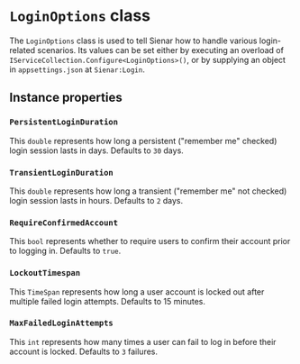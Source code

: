 ﻿---
pageTitle: LoginOptions
blurb: "Documentation for the LoginOptions class"
tags:
  - api
---

# `LoginOptions` class

The `LoginOptions` class is used to tell Sienar how to handle various login-related scenarios. Its values can be set either by executing an overload of `IServiceCollection.Configure<LoginOptions>()`, or by supplying an object in `appsettings.json` at `Sienar:Login`.

## Instance properties

### `PersistentLoginDuration`

This `double` represents how long a persistent ("remember me" checked) login session lasts in days. Defaults to `30` days.

### `TransientLoginDuration`

This `double` represents how long a transient ("remember me" not checked) login session lasts in hours. Defaults to `2` days.

### `RequireConfirmedAccount`

This `bool` represents whether to require users to confirm their account prior to logging in. Defaults to `true`.

### `LockoutTimespan`

This `TimeSpan` represents how long a user account is locked out after multiple failed login attempts. Defaults to 15 minutes.

### `MaxFailedLoginAttempts`

This `int` represents how many times a user can fail to log in before their account is locked. Defaults to `3` failures.